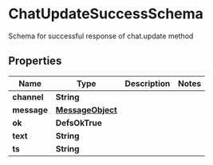 

# ChatUpdateSuccessSchema

Schema for successful response of chat.update method

## Properties

| Name | Type | Description | Notes |
|------------ | ------------- | ------------- | -------------|
|**channel** | **String** |  |  |
|**message** | [**MessageObject**](MessageObject.md) |  |  |
|**ok** | **DefsOkTrue** |  |  |
|**text** | **String** |  |  |
|**ts** | **String** |  |  |



